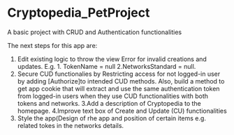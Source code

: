 # Cryptopedia_PetProject
A basic project with CRUD and Authentication functionalities

The next steps for this app are:

1. Edit existing logic to throw the view Error for invalid creations and updates. E.g. 1. TokenName = null 2.NetworksStandard = null.
2. Secure CUD functionalies by Restricting access for not logged-in user by adding [Authorize]to intended CUD methods.
Also, build a method to get app cookie that will extract and use the same authentication token from logged-in users when they use CUD functionalities 
with both tokens and networks.
3.Add a description of Cryptopedia to the homepage.
4.Improve text box of Create and Update (CU) functionalities
5. Style the app(Design of rhe app and position of certain items e.g. related tokes in the networks details.

